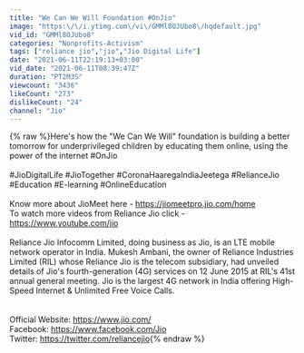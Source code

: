 ```yaml
---
title: "We Can We Will Foundation #OnJio"
image: "https:\/\/i.ytimg.com\/vi\/GMMl8OJUbo8\/hqdefault.jpg"
vid_id: "GMMl8OJUbo8"
categories: "Nonprofits-Activism"
tags: ["reliance jio","jio","Jio Digital Life"]
date: "2021-06-11T22:19:13+03:00"
vid_date: "2021-06-11T08:39:47Z"
duration: "PT2M3S"
viewcount: "3436"
likeCount: "273"
dislikeCount: "24"
channel: "Jio"
---
```

{% raw %}Here's how the &quot;We Can We Will&quot; foundation is building a better tomorrow for underprivileged children by educating them online, using the power of the internet #OnJio<br /> <br />#JioDigitalLife #JioTogether #CoronaHaaregaIndiaJeetega #RelianceJio #Education #E-learning #OnlineEducation<br /><br />Know more about JioMeet here - <a rel="nofollow" target="blank" href="https://jiomeetpro.jio.com/home">https://jiomeetpro.jio.com/home</a><br />To watch more videos from Reliance Jio click - <a rel="nofollow" target="blank" href="https://www.youtube.com/jio">https://www.youtube.com/jio</a><br /><br />Reliance Jio Infocomm Limited, doing business as Jio, is an LTE mobile network operator in India. Mukesh Ambani, the owner of Reliance Industries Limited (RIL) whose Reliance Jio is the telecom subsidiary, had unveiled details of Jio's fourth-generation (4G) services on 12 June 2015 at RIL's 41st annual general meeting. Jio is the largest 4G network in India offering High-Speed Internet &amp; Unlimited Free Voice Calls.<br /><br /><br />Official Website: <a rel="nofollow" target="blank" href="https://www.jio.com/">https://www.jio.com/</a><br />Facebook: <a rel="nofollow" target="blank" href="https://www.facebook.com/Jio">https://www.facebook.com/Jio</a><br />Twitter: <a rel="nofollow" target="blank" href="https://twitter.com/reliancejio">https://twitter.com/reliancejio</a>{% endraw %}
